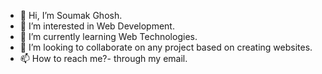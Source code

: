 - 👋 Hi, I’m Soumak Ghosh.
- 👀 I’m interested in Web Development.
- 🌱 I’m currently learning Web Technologies.
- 💞️ I’m looking to collaborate on any project based on creating websites.
- 📫 How to reach me?- through my email.

<!---
soumak-15/soumak-15 is a ✨ special ✨ repository because its `README.md` (this file) appears on your GitHub profile.
You can click the Preview link to take a look at your changes.
--->
